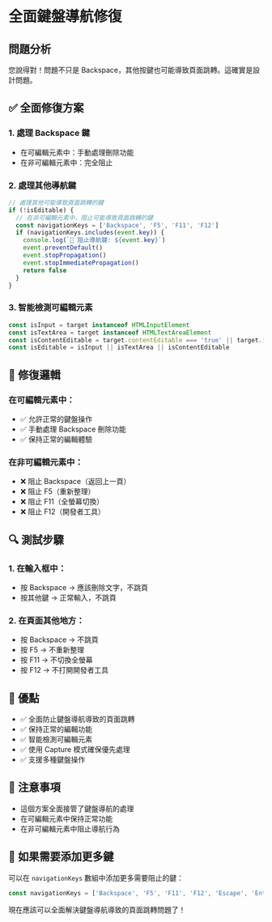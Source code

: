 # 全面鍵盤導航修復

## 問題分析
您說得對！問題不只是 Backspace，其他按鍵也可能導致頁面跳轉。這確實是設計問題。

## ✅ 全面修復方案

### **1. 處理 Backspace 鍵**
- 在可編輯元素中：手動處理刪除功能
- 在非可編輯元素中：完全阻止

### **2. 處理其他導航鍵**
```typescript
// 處理其他可能導致頁面跳轉的鍵
if (!isEditable) {
  // 在非可編輯元素中，阻止可能導致頁面跳轉的鍵
  const navigationKeys = ['Backspace', 'F5', 'F11', 'F12']
  if (navigationKeys.includes(event.key)) {
    console.log(`🚫 阻止導航鍵: ${event.key}`)
    event.preventDefault()
    event.stopPropagation()
    event.stopImmediatePropagation()
    return false
  }
}
```

### **3. 智能檢測可編輯元素**
```typescript
const isInput = target instanceof HTMLInputElement
const isTextArea = target instanceof HTMLTextAreaElement
const isContentEditable = target.contentEditable === 'true' || target.isContentEditable
const isEditable = isInput || isTextArea || isContentEditable
```

## 🎯 修復邏輯

### **在可編輯元素中**：
- ✅ 允許正常的鍵盤操作
- ✅ 手動處理 Backspace 刪除功能
- ✅ 保持正常的編輯體驗

### **在非可編輯元素中**：
- ❌ 阻止 Backspace（返回上一頁）
- ❌ 阻止 F5（重新整理）
- ❌ 阻止 F11（全螢幕切換）
- ❌ 阻止 F12（開發者工具）

## 🔍 測試步驟

### 1. **在輸入框中**：
- 按 Backspace → 應該刪除文字，不跳頁
- 按其他鍵 → 正常輸入，不跳頁

### 2. **在頁面其他地方**：
- 按 Backspace → 不跳頁
- 按 F5 → 不重新整理
- 按 F11 → 不切換全螢幕
- 按 F12 → 不打開開發者工具

## 🚀 優點

- ✅ 全面防止鍵盤導航導致的頁面跳轉
- ✅ 保持正常的編輯功能
- ✅ 智能檢測可編輯元素
- ✅ 使用 Capture 模式確保優先處理
- ✅ 支援多種鍵盤操作

## 📝 注意事項

- 這個方案全面接管了鍵盤導航的處理
- 在可編輯元素中保持正常功能
- 在非可編輯元素中阻止導航行為

## 🔄 如果需要添加更多鍵

可以在 `navigationKeys` 數組中添加更多需要阻止的鍵：
```typescript
const navigationKeys = ['Backspace', 'F5', 'F11', 'F12', 'Escape', 'Enter']
```

現在應該可以全面解決鍵盤導航導致的頁面跳轉問題了！
